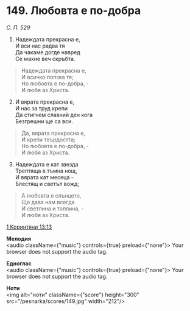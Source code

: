 # 149. Любовта е по-добра

_С. П. 529_

1. Надеждата прекрасна е,  
И вси нас радва тя  
Да чакаме догде навред  
Се махне веч скръбта.  


> Надеждата прекрасна е,  
> И всичко ползва тя;  
> Но любовта е по-добра, -  
> И любя аз Христа.  

2. И вярата прекрасна е,  
И нас за труд крепи  
Да стигнем славний ден кога  
Безгрешни ще са вси.  


> Да, вярата прекрасна е,  
> И крепи твърдостта;  
> Но любовта е по-добра, -  
> И любя аз Христа.  

3. Надеждата е кат звезда  
Трептяща в тъмна нощ,  
И вярата кат месеца -  
Блестящ и светъл вожд;


> А любовта е слънцето,  
> Що дава нам всегда  
> И светлина и топлина, -  
> И любя аз Христа.

[1 Коринтяни 13:13](http://biblia.bg/index.php?k=53&g=13&s=13)

**Мелодия**  
<audio className={"music"} controls={true} preload={"none"}>
    <source src="/pesnarka/mp3/149.mp3" type="audio/mpeg"/>
    Your browser does not support the audio tag.
</audio>

**Едноглас**  
<audio className={"music"} controls={true} preload={"none"}>
    <source src="/pesnarka/transp/149.mp3" type="audio/mpeg"/>
    Your browser does not support the audio tag.
</audio>

**Ноти**  
<img alt="ноти" className={"score"} height="300" src="/pesnarka/scores/149.jpg" width="212"/>
